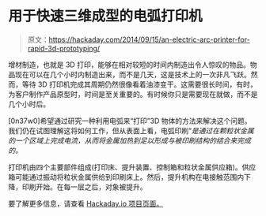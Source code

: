 # 用于快速三维成型的电弧打印机

> 原文：<https://hackaday.com/2014/09/15/an-electric-arc-printer-for-rapid-3d-prototyping/>

增材制造，也就是 3D 打印，能够在相对较短的时间内制造出令人惊叹的物品。物品现在可以在几个小时内制造出来，而不是几天，这是技术上的一次非凡飞跃。然而，等待 3D 打印机完成其周期仍然很像看着油漆变干。这需要很长时间，有时，为客户制作产品原型时，时间是至关重要的。有时候你只是需要现在就做，而不是几个小时后。

[0n37w0]希望通过研究一种利用电弧来“打印”3D 物体的方法来解决这个问题。我们仍在试图理解这将如何工作，但从表面上看，电弧印刷“*是通过在颗粒状金属的一个区域上完成电流，从而将金属加热到足以形成与被印刷结构的结合来完成的。*

打印机由四个主要部件组成(打印床、提升装置、控制箱和粒状金属供应箱)。供应箱可能通过振动将粒状金属供给到印刷床上。然后，提升机构在电接触范围内下降，印刷开始。在每一层之后，对象被提升。

要了解更多信息，请查看 [Hackaday.io 项目页面。](http://hackaday.io/project/2336)